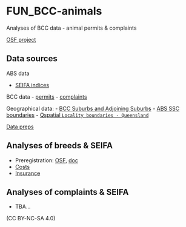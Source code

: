 # FUN_BCC-animals

Analyses of BCC data - animal permits & complaints

[OSF project](https://osf.io/c2gyw/)

## Data sources

ABS data 
  - [SEIFA indices](https://www.abs.gov.au/AUSSTATS/abs@.nsf/DetailsPage/2033.0.55.0012016?OpenDocument)
  
BCC data 
    - [permits](https://www.data.brisbane.qld.gov.au/data/dataset/current-animal-related-permits)
    - [complaints](https://www.data.brisbane.qld.gov.au/data/dataset/animal-related-complaints)

Geographical data:
    - [BCC Suburbs and Adjoining Suburbs](https://www.data.brisbane.qld.gov.au/data/dataset/suburbs-and-adjoining-suburbs/resource/6fb89462-5ac5-4589-8576-cdca03652bc8)
    - [ABS SSC boundaries](https://www.abs.gov.au/AUSSTATS/abs@.nsf/DetailsPage/1270.0.55.003July%202016?OpenDocument)
    - [Qspatial `Locality boundaries - Queensland`](http://qldspatial.information.qld.gov.au/catalogue/custom/detail.page?fid={8F24D271-EE3B-491C-915C-E7DD617F95DC})

[Data preps](https://rpanczak.github.io/FUN_BCC-animals/00_data_prep.html)  

## Analyses of breeds & SEIFA

 - Preregistration: [OSF](https://osf.io/7x4t3), [doc](https://rpanczak.github.io/FUN_BCC-animals/01_preregistration.html)
 - [Costs](https://rpanczak.github.io/FUN_BCC-animals/02_dog-cost.html)
 - [Insurance](https://rpanczak.github.io/FUN_BCC-animals/03_dog-insurance.html)

## Analyses of complaints & SEIFA

  - TBA...  

(CC BY-NC-SA 4.0)

